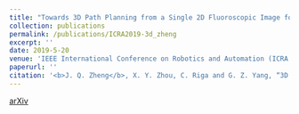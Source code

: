 ```yaml
---
title: "Towards 3D Path Planning from a Single 2D Fluoroscopic Image for Fenestrated Endovascular Aortic Repair"
collection: publications
permalink: /publications/ICRA2019-3d_zheng
excerpt: ''
date: 2019-5-20
venue: 'IEEE International Conference on Robotics and Automation (ICRA 2019)'
paperurl: ''
citation: '<b>J. Q. Zheng</b>, X. Y. Zhou, C. Riga and G. Z. Yang, “3D Path Planning from a Single 2D Fluoroscopic Image for Robot Assisted Fenestrated Endovascular Aortic Repair”, <i>arXiv preprint arXiv:1809.05955</i>, 2018.'
---
```

[arXiv](https://arxiv.org/pdf/1809.05955.pdf)
